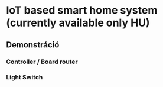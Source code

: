 # IoT based smart home system (currently available only HU)

## Demonstráció

### Controller / Board router

### Light Switch
